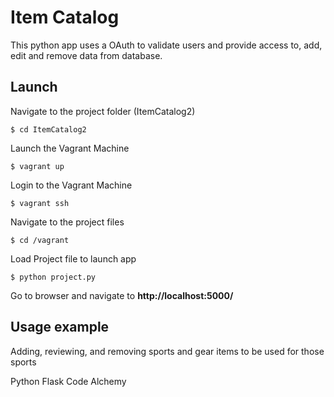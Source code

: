 # Item Catalog

This python app uses a OAuth to validate users and provide access to, add, edit and remove data from database.

## Launch

Navigate to the project folder (ItemCatalog2)
```
$ cd ItemCatalog2

```
Launch the Vagrant Machine
```
$ vagrant up

```
Login to the Vagrant Machine
```
$ vagrant ssh

```
Navigate to the project files
```
$ cd /vagrant

```

Load Project file to launch app
```
$ python project.py

```
Go to browser and navigate to
<strong>http://localhost:5000/</strong>

## Usage example

Adding, reviewing, and removing sports and gear items to be used for those sports

<!-- Code Assets -->
Python
Flask
Code Alchemy
